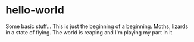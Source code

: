 # hello-world
Some basic stuff...
This is just the beginning of a beginning. Moths, lizards in a state of flying. The world is reaping and I'm playing my part in it
